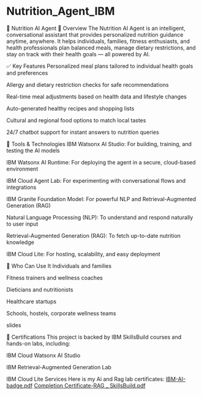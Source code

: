 # Nutrition_Agent_IBM

🥗 Nutrition AI Agent
📌 Overview
The Nutrition AI Agent is an intelligent, conversational assistant that provides personalized nutrition guidance anytime, anywhere.
It helps individuals, families, fitness enthusiasts, and health professionals plan balanced meals, manage dietary restrictions, and stay on track with their health goals — all powered by AI.

✅ Key Features
Personalized meal plans tailored to individual health goals and preferences

Allergy and dietary restriction checks for safe recommendations

Real-time meal adjustments based on health data and lifestyle changes

Auto-generated healthy recipes and shopping lists

Cultural and regional food options to match local tastes

24/7 chatbot support for instant answers to nutrition queries

🧩 Tools & Technologies 
IBM Watsonx AI Studio: For building, training, and testing the AI models

IBM Watsonx AI Runtime: For deploying the agent in a secure, cloud-based environment

IBM Cloud Agent Lab: For experimenting with conversational flows and integrations

IBM Granite Foundation Model: For powerful NLP and Retrieval-Augmented Generation (RAG)

Natural Language Processing (NLP): To understand and respond naturally to user input

Retrieval-Augmented Generation (RAG): To fetch up-to-date nutrition knowledge

IBM Cloud Lite: For hosting, scalability, and easy deployment

👥 Who Can Use It
Individuals and families

Fitness trainers and wellness coaches

Dieticians and nutritionists

Healthcare startups

Schools, hostels, corporate wellness teams

slides

🏅 Certifications
This project is backed by IBM SkillsBuild courses and hands-on labs, including:

IBM Cloud Watsonx AI Studio

IBM Retrieval-Augmented Generation Lab

IBM Cloud Lite Services
Here is my Ai and Rag lab certificates:
[IBM-AI-badge.pdf](https://github.com/user-attachments/files/21531895/IBM-AI-badge.pdf)
[Completion Certificate-RAG _ SkillsBuild.pdf](https://github.com/user-attachments/files/21531909/Completion.Certificate-RAG._.SkillsBuild.pdf)
